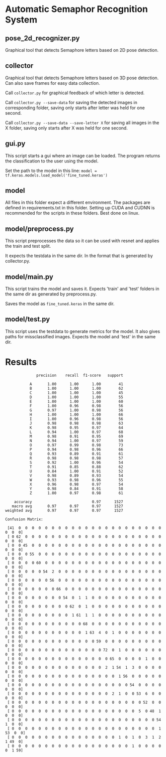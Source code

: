 # Automatic Semaphor Recognition System

## pose_2d_recognizer.py
Graphical tool that detects Semaphore letters based on 2D pose detection.

## collector
Graphical tool that detects Semaphore letters based on 3D pose detection. Can also save frames for easy data collection.

Call ```collector.py``` for graphical feedback of which letter is detected.

Call ```collector.py --save-data``` for saving the detected images in corresponding folder, saving only starts after letter was held for one second.

Call ```collector.py --save-data --save-letter X``` for saving all images in the X folder, saving only starts after X was held for one second.

## gui.py
This script starts a gui where an image can be loaded. The program returns the classification to the user using the model.

Set the path to the model in this line: ```model = tf.keras.models.load_model('fine_tuned.keras')```

## model
All files in this folder expect a different environment. The packages are defined in requirements.txt in this folder. Setting up CUDA and CUDNN is recommended for the scripts in these folders. Best done on linux.

## model/preprocess.py
This script preprocesses the data so it can be used with resnet and applies the train and test split.

It expects the testdata in the same dir. In the format that is generated by collector.py.

## model/main.py
This script trains the model and saves it. Expects 'train' and 'test' folders in the same dir as generated by preprocess.py.

Saves the model as ```fine_tuned.keras``` in the same dir.

## model/test.py
This script uses the testdata to generate metrics for the model. It also gives paths for missclassified images.
Expects the model and 'test' in the same dir.

# Results
```
              precision    recall  f1-score   support

           A       1.00      1.00      1.00        41
           B       1.00      1.00      1.00        62
           C       1.00      1.00      1.00        45
           D       1.00      1.00      1.00        55
           E       1.00      1.00      1.00        60
           F       1.00      0.96      0.98        56
           G       0.97      1.00      0.98        56
           H       1.00      1.00      1.00        66
           I       1.00      0.96      0.98        56
           J       0.98      0.98      0.98        63
           K       0.98      0.95      0.97        64
           L       0.94      1.00      0.97        68
           M       0.98      0.91      0.95        69
           N       0.94      1.00      0.97        59
           O       0.97      0.99      0.98        73
           P       0.94      0.98      0.96        66
           Q       0.93      0.89      0.91        61
           R       0.98      0.98      0.98        57
           S       0.92      1.00      0.96        54
           T       0.91      0.85      0.88        62
           U       0.84      1.00      0.91        52
           V       0.98      0.89      0.93        54
           W       0.93      0.98      0.96        55
           X       0.96      0.98      0.97        54
           Y       0.98      0.84      0.91        58
           Z       1.00      0.97      0.98        61

    accuracy                           0.97      1527
   macro avg       0.97      0.97      0.97      1527
weighted avg       0.97      0.97      0.97      1527

Confusion Matrix:

 [41  0  0  0  0  0  0  0  0  0  0  0  0  0  0  0  0  0  0  0  0  0  0  0  0  0]
 [ 0 62  0  0  0  0  0  0  0  0  0  0  0  0  0  0  0  0  0  0  0  0  0  0  0  0]
 [ 0  0 45  0  0  0  0  0  0  0  0  0  0  0  0  0  0  0  0  0  0  0  0  0  0  0]
 [ 0  0  0 55  0  0  0  0  0  0  0  0  0  0  0  0  0  0  0  0  0  0  0  0  0  0]
 [ 0  0  0  0 60  0  0  0  0  0  0  0  0  0  0  0  0  0  0  0  0  0  0  0  0  0]
 [ 0  0  0  0  0 54  2  0  0  0  0  0  0  0  0  0  0  0  0  0  0  0  0  0  0  0]
 [ 0  0  0  0  0  0 56  0  0  0  0  0  0  0  0  0  0  0  0  0  0  0  0  0  0  0]
 [ 0  0  0  0  0  0  0 66  0  0  0  0  0  0  0  0  0  0  0  0  0  0  0  0  0  0]
 [ 0  0  0  0  0  0  0  0 54  0  1  1  0  0  0  0  0  0  0  0  0  0  0  0  0  0]
 [ 0  0  0  0  0  0  0  0  0 62  0  1  0  0  0  0  0  0  0  0  0  0  0  0  0  0]
 [ 0  0  0  0  0  0  0  0  0  1 61  1  1  0  0  0  0  0  0  0  0  0  0  0  0  0]
 [ 0  0  0  0  0  0  0  0  0  0  0 68  0  0  0  0  0  0  0  0  0  0  0  0  0  0]
 [ 0  0  0  0  0  0  0  0  0  0  0  1 63  4  0  1  0  0  0  0  0  0  0  0  0  0]
 [ 0  0  0  0  0  0  0  0  0  0  0  0  0 59  0  0  0  0  0  0  0  0  0  0  0  0]
 [ 0  0  0  0  0  0  0  0  0  0  0  0  0  0 72  0  1  0  0  0  0  0  0  0  0  0]
 [ 0  0  0  0  0  0  0  0  0  0  0  0  0  0  0 65  0  0  0  0  1  0  0  0  0  0]
 [ 0  0  0  0  0  0  0  0  0  0  0  0  0  0  2  1 54  1  3  0  0  0  0  0  0  0]
 [ 0  0  0  0  0  0  0  0  0  0  0  0  0  0  0  0  1 56  0  0  0  0  0  0  0  0]
 [ 0  0  0  0  0  0  0  0  0  0  0  0  0  0  0  0  0  0 54  0  0  0  0  0  0  0]
 [ 0  0  0  0  0  0  0  0  0  0  0  0  0  0  0  2  1  0  0 53  6  0  0  0  0  0]
 [ 0  0  0  0  0  0  0  0  0  0  0  0  0  0  0  0  0  0  0  0 52  0  0  0  0  0]
 [ 0  0  0  0  0  0  0  0  0  0  0  0  0  0  0  0  0  0  0  5  0 48  1  0  0  0]
 [ 0  0  0  0  0  0  0  0  0  0  0  0  0  0  0  0  0  0  0  0  0  0 54  1  0  0]
 [ 0  0  0  0  0  0  0  0  0  0  0  0  0  0  0  0  0  0  0  0  0  0  1 53  0  0]
 [ 0  0  0  0  0  0  0  0  0  0  0  0  0  0  0  0  1  0  1  0  3  1  2  1 49  0]
 [ 0  0  0  0  0  0  0  0  0  0  0  0  0  0  0  0  0  0  1  0  0  0  0  0  1 59]
 ```